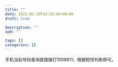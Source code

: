 ```yaml
---
title: ""
date: 2021-02-19T14:29:46+08:00
draft: true

description: ""
upd: ""

tags: []
categories: []
---
```


<!--more-->

手机当前号码查询直接拨打1008611，根据短信判断即可。

